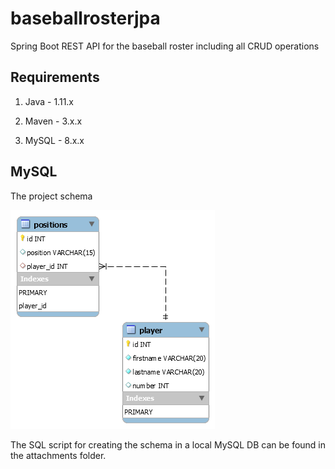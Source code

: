 # baseballrosterjpa
Spring Boot REST API for the baseball roster including all CRUD operations

## Requirements

1. Java - 1.11.x

2. Maven - 3.x.x

3. MySQL - 8.x.x

## MySQL 

The project schema

![](attachments/project_schema.png)

The SQL script for creating the schema in a local MySQL DB can be found in the attachments folder.

